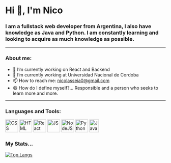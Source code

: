 # Hi 👋, I'm Nico

### I am a fullstack web developer from Argentina, I also have knowledge as Java and Python. I am constantly learning and looking to acquire as much knowledge as possible. 

---

### About me: 




- 🔭 I’m currently working on React and Backend
- 🌱 I’m currently working at Universidad Nacional de Cordoba
- 📫 How to reach me: nicolasseia0@gmail.com
- 😄 How do I define myself?... Responsible and a person who seeks to learn more and more.

---

<div align="left">
  <h3>Languages and Tools:</h3>
  <div>
    <img src="https://upload.wikimedia.org/wikipedia/commons/6/62/CSS3_logo.svg" title="CSS" alt="CSS" width="40" height="40"/>
    <img src="https://upload.wikimedia.org/wikipedia/commons/3/38/HTML5_Badge.svg" title="HTML" alt="HTML" width="40" height="40"/>
    <img src="https://upload.wikimedia.org/wikipedia/commons/a/a7/React-icon.svg" title="React" alt="React" width="40" height="40"/>
    <img src="https://upload.wikimedia.org/wikipedia/commons/9/99/Unofficial_JavaScript_logo_2.svg" title="JS" alt="JS" width="40" height="40"/>
    <img src="https://upload.wikimedia.org/wikipedia/commons/d/d9/Node.js_logo.svg" title="NodeJS" alt="NodeJS" width="40" height="40"/>
    <img src="https://upload.wikimedia.org/wikipedia/commons/c/c3/Python-logo-notext.svg" title="Python" alt="Python" width="40" height="40"/>
    <img src="https://upload.wikimedia.org/wikipedia/de/e/e1/Java-Logo.svg" title="Java" alt="Java" width="30" height="40"/>
  </div>
</div>

### My Stats...

[![Top Langs](https://github-readme-stats.vercel.app/api/top-langs/?username=anuraghazra&layout=donut)](https://github.com/anuraghazra/github-readme-stats)

